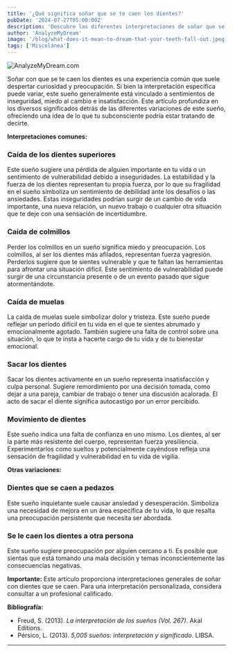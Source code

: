 ```yaml
---
title: '¿Qué significa soñar que se te caen los dientes?'
pubDate: '2024-07-27T05:00:00Z'
description: 'Descubre las diferentes interpretaciones de soñar que se te caen los dientes, desde la inseguridad hasta el miedo al cambio.'
author: 'AnalyzeMyDream'
image: '/blog/what-does-it-mean-to-dream-that-your-teeth-fall-out.jpeg'
tags: ['Miscelánea']
---
```


![AnalyzeMyDream.com](/blog/what-does-it-mean-to-dream-that-your-teeth-fall-out.jpeg)


Soñar con que se te caen los dientes es una experiencia común que suele despertar curiosidad y preocupación. Si bien la interpretación específica puede variar, este sueño generalmente está vinculado a sentimientos de inseguridad, miedo al cambio e insatisfacción. Este artículo profundiza en los diversos significados detrás de las diferentes variaciones de este sueño, ofreciendo una idea de lo que tu subconsciente podría estar tratando de decirte.

**Interpretaciones comunes:**

### Caída de los dientes superiores

Este sueño sugiere una pérdida de alguien importante en tu vida o un sentimiento de vulnerabilidad debido a inseguridades. La estabilidad y la fuerza de los dientes representan tu propia fuerza, por lo que su fragilidad en el sueño simboliza un sentimiento de debilidad ante los desafíos o las ansiedades. Estas inseguridades podrían surgir de un cambio de vida importante, una nueva relación, un nuevo trabajo o cualquier otra situación que te deje con una sensación de incertidumbre. 

### Caída de colmillos

Perder los colmillos en un sueño significa miedo y preocupación. Los colmillos, al ser los dientes más afilados, representan fuerza y ​​agresión. Perderlos sugiere que te sientes vulnerable y que te faltan las herramientas para afrontar una situación difícil. Este sentimiento de vulnerabilidad puede surgir de una circunstancia presente o de un evento pasado que sigue atormentándote.

### Caída de muelas

La caída de muelas suele simbolizar dolor y tristeza. Este sueño puede reflejar un período difícil en tu vida en el que te sientes abrumado y emocionalmente agotado. También sugiere una falta de control sobre una situación, lo que te insta a hacerte cargo de tu vida y de tu bienestar emocional. 

### Sacar los dientes

Sacar los dientes activamente en un sueño representa insatisfacción y culpa personal. Sugiere remordimiento por una decisión tomada, como dejar a una pareja, cambiar de trabajo o tener una discusión acalorada. El acto de sacar el diente significa autocastigo por un error percibido. 

### Movimiento de dientes

Este sueño indica una falta de confianza en uno mismo. Los dientes, al ser la parte más resistente del cuerpo, representan fuerza y ​​resiliencia. Experimentarlos como sueltos y potencialmente cayéndose refleja una sensación de fragilidad y vulnerabilidad en tu vida de vigilia. 

**Otras variaciones:**

### Dientes que se caen a pedazos

Este sueño inquietante suele causar ansiedad y desesperación. Simboliza una necesidad de mejora en un área específica de tu vida, lo que resalta una preocupación persistente que necesita ser abordada. 

### Se le caen los dientes a otra persona

Este sueño sugiere preocupación por alguien cercano a ti. Es posible que sientas que está tomando una mala decisión y temas inconscientemente las consecuencias negativas.

**Importante:** Este artículo proporciona interpretaciones generales de soñar con dientes que se caen. Para una interpretación personalizada, considera consultar a un profesional calificado.

**Bibliografía:**

* Freud, S. (2013). *La interpretación de los sueños (Vol. 267)*. Akal Editions.
* Pérsico, L. (2013). *5,005 sueños: interpretación y significado*. LIBSA.

---
